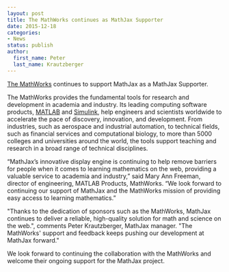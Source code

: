 ```yaml
---
layout: post
title: The MathWorks continues as MathJax Supporter
date: 2015-12-18
categories:
- News
status: publish
author:
  first_name: Peter
  last_name: Krautzberger
---
```


[The MathWorks](http://www.mathworks.com) continues to support MathJax as a MathJax Supporter.

The MathWorks provides the fundamental tools for research and development in academia and industry. Its leading computing software products, [MATLAB](http://www.mathworks.com/products/matlab/) and [Simulink](http://www.mathworks.com/products/simulink/), help engineers and scientists worldwide to accelerate the pace of discovery, innovation, and development. From industries, such as aerospace and industrial automation, to technical fields, such as financial services and computational biology, to more than 5000 colleges and universities around the world, the tools support teaching and research in a broad range of technical disciplines.

“MathJax’s innovative display engine is continuing to help remove barriers for people when it comes to learning mathematics on the web, providing a valuable service to academia and industry,” said Mary Ann Freeman, director of engineering, MATLAB Products, MathWorks. “We look forward to continuing our support of MathJax and the MathWorks mission of providing easy access to learning mathematics.”

"Thanks to the dedication of sponsors such as the MathWorks, MathJax continues to deliver a reliable, high-quality solution for math and science on the web.", comments Peter Krautzberger, MathJax manager. "The MathWorks' support and feedback keeps pushing our development at MathJax forward."

We look forward to continuing the collaboration with the MathWorks and welcome their ongoing support for the MathJax project.
